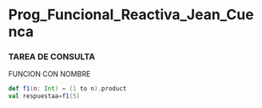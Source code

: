 # Prog_Funcional_Reactiva_Jean_Cuenca
### TAREA DE CONSULTA
FUNCION CON NOMBRE
```scala
def f1(n: Int) = (1 to n).product
val respuestaa=f1(5)
```
